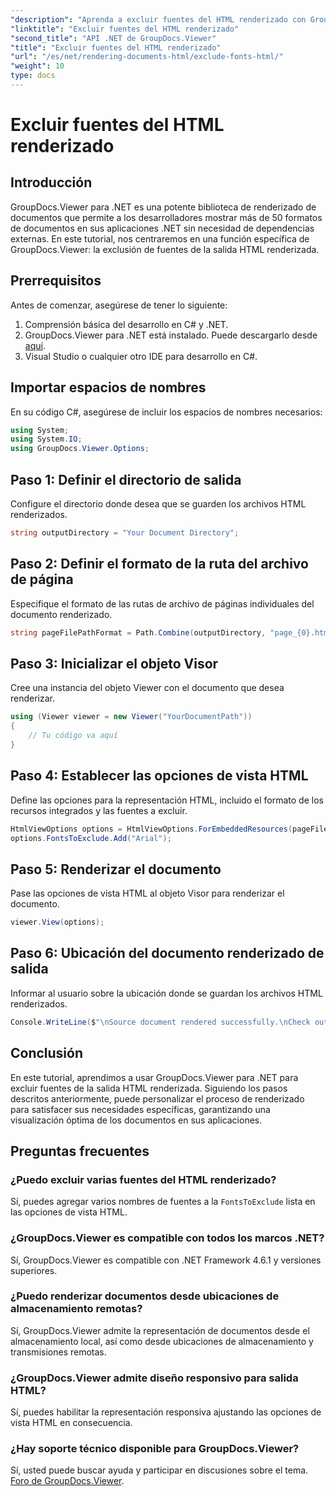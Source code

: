 ```yaml
---
"description": "Aprenda a excluir fuentes del HTML renderizado con GroupDocs.Viewer para .NET. Siga esta guía paso a paso para una visualización fluida de documentos."
"linktitle": "Excluir fuentes del HTML renderizado"
"second_title": "API .NET de GroupDocs.Viewer"
"title": "Excluir fuentes del HTML renderizado"
"url": "/es/net/rendering-documents-html/exclude-fonts-html/"
"weight": 10
type: docs
---
```

# Excluir fuentes del HTML renderizado

## Introducción
GroupDocs.Viewer para .NET es una potente biblioteca de renderizado de documentos que permite a los desarrolladores mostrar más de 50 formatos de documentos en sus aplicaciones .NET sin necesidad de dependencias externas. En este tutorial, nos centraremos en una función específica de GroupDocs.Viewer: la exclusión de fuentes de la salida HTML renderizada. 
## Prerrequisitos
Antes de comenzar, asegúrese de tener lo siguiente:
1. Comprensión básica del desarrollo en C# y .NET.
2. GroupDocs.Viewer para .NET está instalado. Puede descargarlo desde [aquí](https://releases.groupdocs.com/viewer/net/).
3. Visual Studio o cualquier otro IDE para desarrollo en C#.

## Importar espacios de nombres
En su código C#, asegúrese de incluir los espacios de nombres necesarios:
```csharp
using System;
using System.IO;
using GroupDocs.Viewer.Options;
```

## Paso 1: Definir el directorio de salida
Configure el directorio donde desea que se guarden los archivos HTML renderizados.
```csharp
string outputDirectory = "Your Document Directory";
```
## Paso 2: Definir el formato de la ruta del archivo de página
Especifique el formato de las rutas de archivo de páginas individuales del documento renderizado.
```csharp
string pageFilePathFormat = Path.Combine(outputDirectory, "page_{0}.html");
```
## Paso 3: Inicializar el objeto Visor
Cree una instancia del objeto Viewer con el documento que desea renderizar.
```csharp
using (Viewer viewer = new Viewer("YourDocumentPath"))
{
    // Tu código va aquí
}
```
## Paso 4: Establecer las opciones de vista HTML
Define las opciones para la representación HTML, incluido el formato de los recursos integrados y las fuentes a excluir.
```csharp
HtmlViewOptions options = HtmlViewOptions.ForEmbeddedResources(pageFilePathFormat);
options.FontsToExclude.Add("Arial");
```
## Paso 5: Renderizar el documento
Pase las opciones de vista HTML al objeto Visor para renderizar el documento.
```csharp
viewer.View(options);
```
## Paso 6: Ubicación del documento renderizado de salida
Informar al usuario sobre la ubicación donde se guardan los archivos HTML renderizados.
```csharp
Console.WriteLine($"\nSource document rendered successfully.\nCheck output in {outputDirectory}.");
```

## Conclusión
En este tutorial, aprendimos a usar GroupDocs.Viewer para .NET para excluir fuentes de la salida HTML renderizada. Siguiendo los pasos descritos anteriormente, puede personalizar el proceso de renderizado para satisfacer sus necesidades específicas, garantizando una visualización óptima de los documentos en sus aplicaciones.
## Preguntas frecuentes
### ¿Puedo excluir varias fuentes del HTML renderizado?
Sí, puedes agregar varios nombres de fuentes a la `FontsToExclude` lista en las opciones de vista HTML.
### ¿GroupDocs.Viewer es compatible con todos los marcos .NET?
Sí, GroupDocs.Viewer es compatible con .NET Framework 4.6.1 y versiones superiores.
### ¿Puedo renderizar documentos desde ubicaciones de almacenamiento remotas?
Sí, GroupDocs.Viewer admite la representación de documentos desde el almacenamiento local, así como desde ubicaciones de almacenamiento y transmisiones remotas.
### ¿GroupDocs.Viewer admite diseño responsivo para salida HTML?
Sí, puedes habilitar la representación responsiva ajustando las opciones de vista HTML en consecuencia.
### ¿Hay soporte técnico disponible para GroupDocs.Viewer?
Sí, usted puede buscar ayuda y participar en discusiones sobre el tema. [Foro de GroupDocs.Viewer](https://forum.groupdocs.com/c/viewer/9).